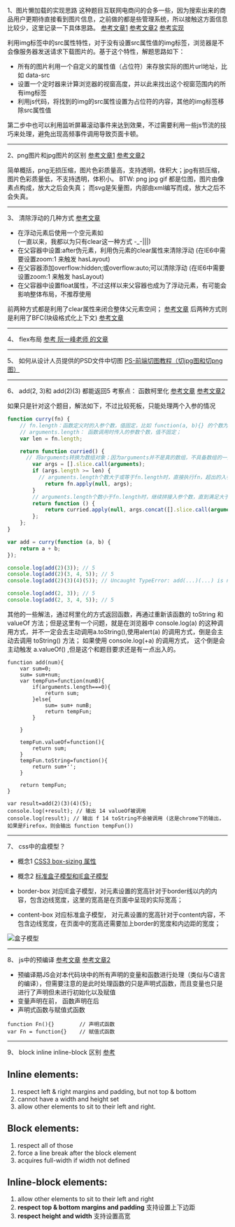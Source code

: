 1、图片懒加载的实现思路
这种题目互联网电商问的会多一些，因为搜索出来的商品用户更期待直接看到图片信息，之前做的都是些管理系统，所以接触这方面信息比较少，这里记录一下具体思路。
[参考文章1](http://www.cnblogs.com/flyromance/p/5042187.html)
[参考文章2](http://www.cnblogs.com/jxlwqq/p/4318979.html)
[参考实现](https://github.com/tuupola/jquery_lazyload)

利用img标签中的src属性特性，对于没有设置src属性值的img标签，浏览器是不会像服务器发送请求下载图片的。基于这个特性，解题思路如下：
* 所有的图片利用一个自定义的属性值（占位符）来存放实际的图片url地址，比如 data-src
* 设置一个定时器来计算浏览器的视窗高度，并以此来找出这个视窗范围内的所有img标签
* 利用js代码，将找到的img的src属性设置为占位符的内容，其他的img标签移除src属性值

第二步中也可以利用监听屏幕滚动事件来达到效果，不过需要利用一些js节流的技巧来处理，避免出现高频事件调用导致页面卡顿。

-------

2、png图片和jpg图片的区别
[参考文章1](https://jingyan.baidu.com/article/2a138328fab7b9074a134f29.html)
[参考文章2](https://zhidao.baidu.com/question/180014884.html)

简单概括，png无损压缩，图片色彩质量高，支持透明，体积大；jpg有损压缩，图片色彩质量低，不支持透明，体积小。
BTW: png jpg gif 都是位图，图片由像素点构成，放大之后会失真； 而svg是矢量图，内部由xml编写而成，放大之后不会失真。

-------

3、 清除浮动的几种方式
[参考文章](http://www.cnblogs.com/ForEvErNoME/p/3383539.html)

* 在浮动元素后使用一个空元素如<div class="clear"></div> (一直以来，我都以为只有clear这一种方式 -_-|||)
* 在父容器中设置:after伪元素，利用伪元素的clear属性来清除浮动 (在IE6中需要设置zoom:1 来触发 hasLayout)
* 在父容器添加overflow:hidden;或overflow:auto;可以清除浮动 (在IE6中需要设置zoom:1 来触发 hasLayout)
* 在父容器中设置float属性，不过这样以来父容器也成为了浮动元素，有可能会影响整体布局，不推荐使用

前两种方式都是利用了clear属性来闭合整体父元素空间； [参考文章](https://developer.mozilla.org/zh-CN/docs/Web/CSS/clear)
后两种方式则是利用了BFC(块级格式化上下文) [参考文章](https://developer.mozilla.org/zh-CN/docs/Web/Guide/CSS/Block_formatting_context)

-------

4、 flex布局 
[参考 阮一峰老师 的文章](http://www.ruanyifeng.com/blog/2015/07/flex-grammar.html)

------

5、 如何从设计人员提供的PSD文件中切图
[PS-前端切图教程（切jpg图和切png图）](https://www.cnblogs.com/padding1015/p/7085539.html)


------

6、 add(2, 3)和 add(2)(3) 都能返回5
考察点： 函数柯里化
[参考文章](https://segmentfault.com/q/1010000008694522)
[参考文章2](https://segmentfault.com/q/1010000004342477)


如果只是针对这个题目，解法如下，不过比较死板，只能处理两个入参的情况
```javascript
function curry(fn) {
    // fn.length：函数定义时的入参个数，值固定，比如 function(a, b){} 的个数为2；
    // arguments.length： 函数调用时传入的参数个数，值不固定；
    var len = fn.length;

    return function curried() {
      // 将arguments转换为数组对象；因为arguments并不是真的数组，不具备数组的一些基本方法，比如下面用到的concat
        var args = [].slice.call(arguments); 
        if (args.length >= len) {
          // arguments.length个数大于或等于fn.length时，直接执行fn，超出的入参会被忽略掉
            return fn.apply(null, args);
        }
        // arguments.length个数小于fn.length时，继续拼接入参个数，直到满足大于或等于的条件
        return function () {
            return curried.apply(null, args.concat([].slice.call(arguments)));
        };
    };
}

var add = curry(function (a, b) {
    return a + b;
});

console.log(add(2)(3)); // 5
console.log(add(2)(3, 4, 5)); // 5
console.log(add(2)(3)(4)(5)); // Uncaught TypeError: add(...)(...) is not a function

console.log(add(2, 3)); // 5
console.log(add(2, 3, 4, 5)); // 5
```

其他的一些解法，通过柯里化的方式返回函数，再通过重新该函数的 toString 和 valueOf 方法；但是这里有一个问题，就是在浏览器中 console.log(a) 的这种调用方式，并不一定会去主动调用a.toString(),使用alert(a) 的调用方式，倒是会主动去调用 toString() 方法；
如果使用 console.log(+a) 的调用方式， 这个倒是会主动触发 a.valueOf() ,但是这个和题目要求还是有一点出入的。
```
function add(num){
    var sum=0;
    sum= sum+num;
    var tempFun=function(numB){
        if(arguments.length===0){
            return sum;
        }else{
            sum= sum+ numB;
            return tempFun;
        }

    }
    
    tempFun.valueOf=function(){
        return sum;
    }
    tempFun.toString=function(){
        return sum+'';
    }
    
    return tempFun;
}

var result=add(2)(3)(4)(5);
console.log(+result); // 输出 14 valueOf被调用
console.log(result); // 输出 f 14 toString不会被调用 (这是chrome下的输出，如果是Firefox，则会输出 function tempFun())
```

------

7、 css中的盒模型？
 * 概念1 [CSS3 box-sizing 属性](http://www.w3school.com.cn/cssref/pr_box-sizing.asp)
 * 概念2 [标准盒子模型和IE盒子模型](https://www.cnblogs.com/smyhvae/p/7256371.html)
 
 * border-box  对应IE盒子模型，对元素设置的宽高针对于border线以内的内容，包含边线宽度，这里的宽高是在页面中呈现的实际宽高；
 * content-box 对应标准盒子模型， 对元素设置的宽高针对于content内容，不包含边线宽度，在页面中的宽高还需要加上border的宽度和内边距的宽度；
 
 ![盒子模型](http://img.smyhvae.com/20170727_2128.png "盒子模型的示例图片-来源于互联网")
 
 ------
 
 8、 js中的预编译
 [参考文章](https://blog.csdn.net/q1056843325/article/details/52951114)
 [参考文章2](https://blog.csdn.net/u012763269/article/details/49942939)
 
 * 预编译期JS会对本代码块中的所有声明的变量和函数进行处理（类似与C语言的编译），但需要注意的是此时处理函数的只是声明式函数，而且变量也只是进行了声明但未进行初始化以及赋值
 * 变量声明在前， 函数声明在后
 * 声明式函数与赋值式函数
 ```
 function Fn(){} 		// 声明式函数
 var Fn = function{} 	// 赋值式函数
 ```
 
 ------
 
 9、 block inline inline-block 区别
 [参考](https://stackoverflow.com/questions/9189810/css-display-inline-vs-inline-block)
## Inline elements:
1. respect left & right margins and padding, but not top & bottom
2. cannot have a width and height set
3. allow other elements to sit to their left and right.

## Block elements:
1. respect all of those
2. force a line break after the block element
3. acquires full-width if width not defined

## Inline-block elements:
1. allow other elements to sit to their left and right
2. **respect top & bottom margins and padding**		支持设置上下边距
3. **respect height and width**						支持设置高宽